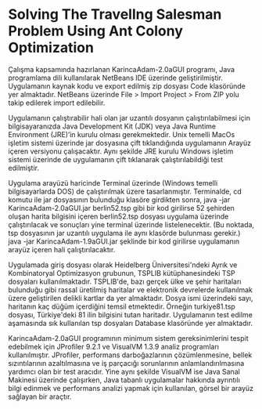 # Solving The Travellng Salesman Problem Using Ant Colony Optimization

Çalışma kapsamında hazırlanan KarincaAdam-2.0aGUI programı, Java programlama dili kullanılarak NetBeans IDE üzerinde geliştirilmiştir. Uygulamanın kaynak kodu ve export edilmiş zip dosyası Code klasöründe yer almaktadır. NetBeans üzerinde  File > Import Project > From ZIP yolu takip edilerek import edilebilir.

Uygulamanın çalıştırabilir hali olan jar uzantılı dosyanın çalıştırılabilmesi için bilgisayaranızda Java Development Kit (JDK) veya Java Runtime Environment (JRE)’in kurulu olması gerekmektedir. Unix temelli MacOs işletim sistemi üzerinde jar dosyasına çift tıklandığında uygulamanın Arayüz içeren versiyonu çalışacaktır. Aynı şekilde JRE kurulu Windows işletim sistemi üzerinde de uygulamanın çift tıklanarak çalıştırılabildiği test edilmiştir. 

Uygulama arayüzü haricinde Terminal üzerinde (Windows temelli bilgisayarlarda DOS) de çalıştırılmak üzere tasarlanmıştır. Terminalde, cd komutu ile jar dosyasının bulunduğu klasöre girdikten sonra, java -jar KarincaAdam-2.0aGUI.jar berlin52.tsp gibi bir kod girilirse 52 şehirden oluşan harita bilgisini içeren berlin52.tsp dosyası uygulama üzerinde çalıştırılacak ve sonuçları yine terminal üzerinde listelenecektir. (Bu noktada, tsp dosyasının jar uzantılı uygulama ile aynı klasörde bulunması gerekir.) java -jar KarincaAdam-1.9aGUI.jar şeklinde bir kod girilirse uygulamanın arayüz içeren hali çalıştırılacaktır. 

Uygulamada giriş dosyası olarak Heidelberg Üniversitesi'ndeki Ayrık ve Kombinatoryal Optimizasyon grubunun, TSPLIB kütüphanesindeki TSP dosyaları kullanılmaktadır. TSPLIB'de, bazı gerçek ülke ve şehir haritaları bulunduğu gibi rassal üretilmiş haritalar ve elektronik devrelerde kullanılmak üzere geliştirilen delikli kartlar da yer almaktadır. Dosya ismi üzerindeki sayı, haritanın kaç düğüm içerdiğini temsil etmektedir. Örneğin turkiye81.tsp dosyası, Türkiye'deki 81 ilin bilgisini tutan haritadır. Uygulamanın test edilme aşamasında sık kullanılan tsp dosyaları Database klasöründe yer almaktadır.

KarincaAdam-2.0aGUI programının minimum sistem gereksinimlerini tespit edebilmek için JProfiler 9.2.1 ve VisualVM 1.3.9 analiz programları kullanılmıştır. JProfiler, performans darboğazlarının çözümlenmesine, bellek sızıntılarının azaltılmasına ve iş parçacığı sorunlarının anlamlandırılmasına yardımcı olan bir test aracıdır. Yine aynı şekilde VisualVM ise Java Sanal Makinesi üzerinde çalışırken, Java tabanlı uygulamalar hakkında ayrıntılı bilgi edinmek ve performans analizi yapmak için kullanılan, görsel bir arayüz sağlayan bir araçtır. 
